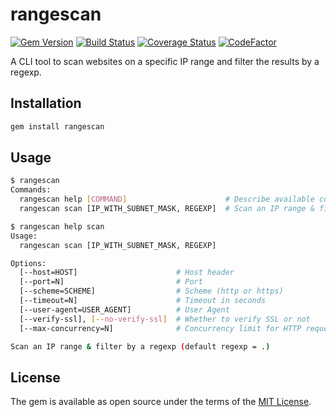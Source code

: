 # rangescan

[![Gem Version](https://badge.fury.io/rb/rangescan.svg)](https://badge.fury.io/rb/rangescan)
[![Build Status](https://travis-ci.com/ninoseki/rangescan.svg?branch=master)](https://travis-ci.com/ninoseki/rangescan)
[![Coverage Status](https://coveralls.io/repos/github/ninoseki/rangescan/badge.svg?branch=master)](https://coveralls.io/github/ninoseki/rangescan?branch=master)
[![CodeFactor](https://www.codefactor.io/repository/github/ninoseki/rangescan/badge)](https://www.codefactor.io/repository/github/ninoseki/rangescan)

A CLI tool to scan websites on a specific IP range and filter the results by a regexp.

## Installation

```bash
gem install rangescan
```

## Usage

```bash
$ rangescan
Commands:
  rangescan help [COMMAND]                      # Describe available commands or one specific command
  rangescan scan [IP_WITH_SUBNET_MASK, REGEXP]  # Scan an IP range & filter by a regexp

$ rangescan help scan
Usage:
  rangescan scan [IP_WITH_SUBNET_MASK, REGEXP]

Options:
  [--host=HOST]                      # Host header
  [--port=N]                         # Port
  [--scheme=SCHEME]                  # Scheme (http or https)
  [--timeout=N]                      # Timeout in seconds
  [--user-agent=USER_AGENT]          # User Agent
  [--verify-ssl], [--no-verify-ssl]  # Whether to verify SSL or not
  [--max-concurrency=N]              # Concurrency limit for HTTP requests to scan

Scan an IP range & filter by a regexp (default regexp = .)
```

## License

The gem is available as open source under the terms of the [MIT License](https://opensource.org/licenses/MIT).
